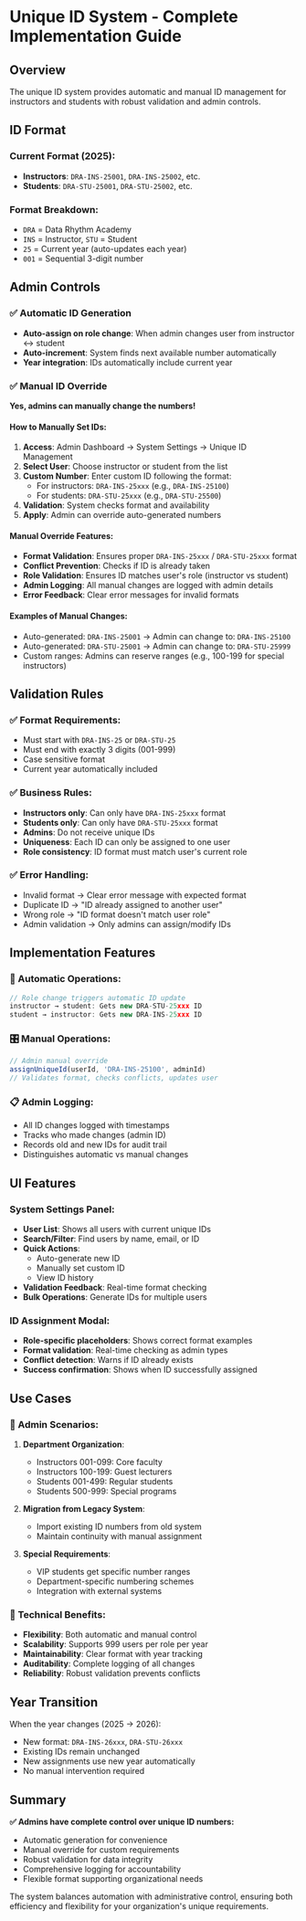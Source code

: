 # Unique ID System - Complete Implementation Guide

## Overview
The unique ID system provides automatic and manual ID management for instructors and students with robust validation and admin controls.

## ID Format

### Current Format (2025):
- **Instructors**: `DRA-INS-25001`, `DRA-INS-25002`, etc.
- **Students**: `DRA-STU-25001`, `DRA-STU-25002`, etc.

### Format Breakdown:
- `DRA` = Data Rhythm Academy
- `INS` = Instructor, `STU` = Student  
- `25` = Current year (auto-updates each year)
- `001` = Sequential 3-digit number

## Admin Controls

### ✅ Automatic ID Generation
- **Auto-assign on role change**: When admin changes user from instructor ↔ student
- **Auto-increment**: System finds next available number automatically
- **Year integration**: IDs automatically include current year

### ✅ Manual ID Override
**Yes, admins can manually change the numbers!** 

#### How to Manually Set IDs:
1. **Access**: Admin Dashboard → System Settings → Unique ID Management
2. **Select User**: Choose instructor or student from the list
3. **Custom Number**: Enter custom ID following the format:
   - For instructors: `DRA-INS-25xxx` (e.g., `DRA-INS-25100`)
   - For students: `DRA-STU-25xxx` (e.g., `DRA-STU-25500`)
4. **Validation**: System checks format and availability
5. **Apply**: Admin can override auto-generated numbers

#### Manual Override Features:
- **Format Validation**: Ensures proper `DRA-INS-25xxx` / `DRA-STU-25xxx` format
- **Conflict Prevention**: Checks if ID is already taken
- **Role Validation**: Ensures ID matches user's role (instructor vs student)
- **Admin Logging**: All manual changes are logged with admin details
- **Error Feedback**: Clear error messages for invalid formats

#### Examples of Manual Changes:
- Auto-generated: `DRA-INS-25001` → Admin can change to: `DRA-INS-25100`
- Auto-generated: `DRA-STU-25001` → Admin can change to: `DRA-STU-25999`
- Custom ranges: Admins can reserve ranges (e.g., 100-199 for special instructors)

## Validation Rules

### ✅ Format Requirements:
- Must start with `DRA-INS-25` or `DRA-STU-25`
- Must end with exactly 3 digits (001-999)
- Case sensitive format
- Current year automatically included

### ✅ Business Rules:
- **Instructors only**: Can only have `DRA-INS-25xxx` format
- **Students only**: Can only have `DRA-STU-25xxx` format  
- **Admins**: Do not receive unique IDs
- **Uniqueness**: Each ID can only be assigned to one user
- **Role consistency**: ID format must match user's current role

### ✅ Error Handling:
- Invalid format → Clear error message with expected format
- Duplicate ID → "ID already assigned to another user"
- Wrong role → "ID format doesn't match user role"
- Admin validation → Only admins can assign/modify IDs

## Implementation Features

### 🔄 Automatic Operations:
```typescript
// Role change triggers automatic ID update
instructor → student: Gets new DRA-STU-25xxx ID
student → instructor: Gets new DRA-INS-25xxx ID
```

### 🎛️ Manual Operations:
```typescript
// Admin manual override
assignUniqueId(userId, 'DRA-INS-25100', adminId)
// Validates format, checks conflicts, updates user
```

### 📋 Admin Logging:
- All ID changes logged with timestamps
- Tracks who made changes (admin ID)
- Records old and new IDs for audit trail
- Distinguishes automatic vs manual changes

## UI Features

### System Settings Panel:
- **User List**: Shows all users with current unique IDs
- **Search/Filter**: Find users by name, email, or ID
- **Quick Actions**: 
  - Auto-generate new ID
  - Manually set custom ID
  - View ID history
- **Validation Feedback**: Real-time format checking
- **Bulk Operations**: Generate IDs for multiple users

### ID Assignment Modal:
- **Role-specific placeholders**: Shows correct format examples
- **Format validation**: Real-time checking as admin types
- **Conflict detection**: Warns if ID already exists
- **Success confirmation**: Shows when ID successfully assigned

## Use Cases

### 🎯 Admin Scenarios:

1. **Department Organization**: 
   - Instructors 001-099: Core faculty
   - Instructors 100-199: Guest lecturers
   - Students 001-499: Regular students  
   - Students 500-999: Special programs

2. **Migration from Legacy System**:
   - Import existing ID numbers from old system
   - Maintain continuity with manual assignment

3. **Special Requirements**:
   - VIP students get specific number ranges
   - Department-specific numbering schemes
   - Integration with external systems

### 🔧 Technical Benefits:

- **Flexibility**: Both automatic and manual control
- **Scalability**: Supports 999 users per role per year  
- **Maintainability**: Clear format with year tracking
- **Auditability**: Complete logging of all changes
- **Reliability**: Robust validation prevents conflicts

## Year Transition

When the year changes (2025 → 2026):
- New format: `DRA-INS-26xxx`, `DRA-STU-26xxx`
- Existing IDs remain unchanged
- New assignments use new year automatically
- No manual intervention required

## Summary

**✅ Admins have complete control over unique ID numbers:**
- Automatic generation for convenience
- Manual override for custom requirements  
- Robust validation for data integrity
- Comprehensive logging for accountability
- Flexible format supporting organizational needs

The system balances automation with administrative control, ensuring both efficiency and flexibility for your organization's unique requirements.